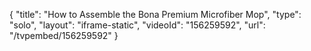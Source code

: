 {
    "title": "How to Assemble the Bona Premium Microfiber Mop",
    "type": "solo",
    "layout": "iframe-static",
    "videoId": "156259592",
    "url": "\/tvpembed\/156259592"
}